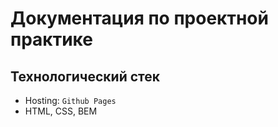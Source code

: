 # Документация по проектной практике

## Технологический стек

- Hosting: `Github Pages`
- HTML, CSS, BEM
